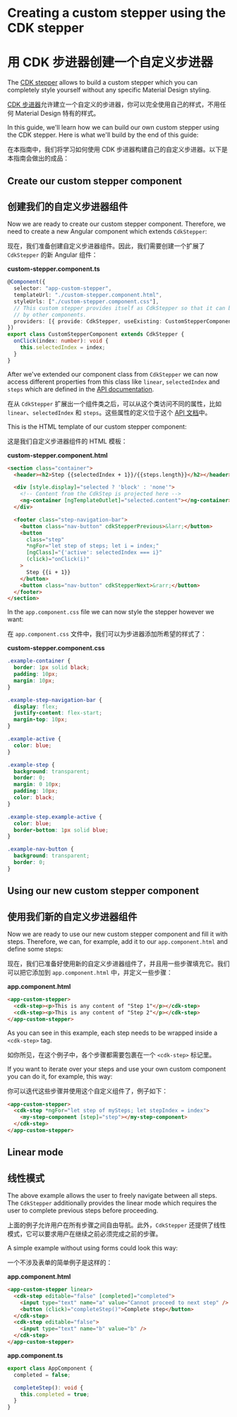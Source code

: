 # Creating a custom stepper using the CDK stepper

# 用 CDK 步进器创建一个自定义步进器

The [CDK stepper](https://material.angular.io/cdk/stepper/overview) allows to build a custom stepper which you can completely style yourself without any specific Material Design styling.

[CDK 步进器](https://material.angular.cn/cdk/stepper/overview)允许建立一个自定义的步进器，你可以完全使用自己的样式，不用任何 Material Design 特有的样式。

In this guide, we'll learn how we can build our own custom stepper using the CDK stepper. Here is what we'll build by the end of this guide:

在本指南中，我们将学习如何使用 CDK 步进器构建自己的自定义步进器。以下是本指南会做出的成品：

<!-- example(cdk-custom-stepper-without-form) -->

## Create our custom stepper component

## 创建我们的自定义步进器组件

Now we are ready to create our custom stepper component. Therefore, we need to create a new Angular component which extends `CdkStepper`:

现在，我们准备创建自定义步进器组件。因此，我们需要创建一个扩展了 `CdkStepper` 的新 Angular 组件：

**custom-stepper.component.ts**

```ts
@Component({
  selector: "app-custom-stepper",
  templateUrl: "./custom-stepper.component.html",
  styleUrls: ["./custom-stepper.component.css"],
  // This custom stepper provides itself as CdkStepper so that it can be recognized
  // by other components.
  providers: [{ provide: CdkStepper, useExisting: CustomStepperComponent }]
})
export class CustomStepperComponent extends CdkStepper {
  onClick(index: number): void {
    this.selectedIndex = index;
  }
}
```

After we've extended our component class from `CdkStepper` we can now access different properties from this class like `linear`, `selectedIndex` and `steps` which are defined in the [API documentation](https://material.angular.io/cdk/stepper/api#CdkStepper).

在从 `CdkStepper` 扩展出一个组件类之后，可以从这个类访问不同的属性，比如 `linear`、`selectedIndex` 和 `steps`。这些属性的定义位于这个 [API 文档](https://material.angular.cn/cdk/stepper/api#CdkStepper)中。

This is the HTML template of our custom stepper component:

这是我们自定义步进器组件的 HTML 模板：

**custom-stepper.component.html**

```html
<section class="container">
  <header><h2>Step {{selectedIndex + 1}}/{{steps.length}}</h2></header>

  <div [style.display]="selected ? 'block' : 'none'">
    <!-- Content from the CdkStep is projected here -->
    <ng-container [ngTemplateOutlet]="selected.content"></ng-container>
  </div>

  <footer class="step-navigation-bar">
    <button class="nav-button" cdkStepperPrevious>&larr;</button>
    <button
      class="step"
      *ngFor="let step of steps; let i = index;"
      [ngClass]="{'active': selectedIndex === i}"
      (click)="onClick(i)"
    >
      Step {{i + 1}}
    </button>
    <button class="nav-button" cdkStepperNext>&rarr;</button>
  </footer>
</section>
```

In the `app.component.css` file we can now style the stepper however we want:

在 `app.component.css` 文件中，我们可以为步进器添加所希望的样式了：

**custom-stepper.component.css**

```css
.example-container {
  border: 1px solid black;
  padding: 10px;
  margin: 10px;
}

.example-step-navigation-bar {
  display: flex;
  justify-content: flex-start;
  margin-top: 10px;
}

.example-active {
  color: blue;
}

.example-step {
  background: transparent;
  border: 0;
  margin: 0 10px;
  padding: 10px;
  color: black;
}

.example-step.example-active {
  color: blue;
  border-bottom: 1px solid blue;
}

.example-nav-button {
  background: transparent;
  border: 0;
}
```

## Using our new custom stepper component

## 使用我们新的自定义步进器组件

Now we are ready to use our new custom stepper component and fill it with steps. Therefore, we can, for example, add it to our `app.component.html` and define some steps:

现在，我们已准备好使用新的自定义步进器组件了，并且用一些步骤填充它。我们可以把它添加到 `app.component.html` 中，并定义一些步骤：

**app.component.html**

```html
<app-custom-stepper>
  <cdk-step><p>This is any content of "Step 1"</p></cdk-step>
  <cdk-step><p>This is any content of "Step 2"</p></cdk-step>
</app-custom-stepper>
```

As you can see in this example, each step needs to be wrapped inside a `<cdk-step>` tag.

如你所见，在这个例子中，各个步骤都需要包裹在一个 `<cdk-step>` 标记里。

If you want to iterate over your steps and use your own custom component you can do it, for example, this way:

你可以迭代这些步骤并使用这个自定义组件了，例子如下：

```html
<app-custom-stepper>
  <cdk-step *ngFor="let step of mySteps; let stepIndex = index">
    <my-step-component [step]="step"></my-step-component>
  </cdk-step>
</app-custom-stepper>
```

## Linear mode

## 线性模式

The above example allows the user to freely navigate between all steps. The `CdkStepper` additionally provides the linear mode which requires the user to complete previous steps before proceeding.

上面的例子允许用户在所有步骤之间自由导航。此外，`CdkStepper` 还提供了线性模式，它可以要求用户在继续之前必须完成之前的步骤。

A simple example without using forms could look this way:

一个不涉及表单的简单例子是这样的：

**app.component.html**

```html
<app-custom-stepper linear>
  <cdk-step editable="false" [completed]="completed">
    <input type="text" name="a" value="Cannot proceed to next step" />
    <button (click)="completeStep()">Complete step</button>
  </cdk-step>
  <cdk-step editable="false">
    <input type="text" name="b" value="b" />
  </cdk-step>
</app-custom-stepper>
```

**app.component.ts**

```ts
export class AppComponent {
  completed = false;

  completeStep(): void {
    this.completed = true;
  }
}
```
